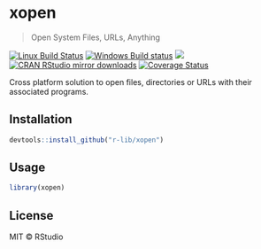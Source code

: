 
# xopen

> Open System Files, URLs, Anything

[![Linux Build Status](https://travis-ci.org/r-lib/xopen.svg?branch=master)](https://travis-ci.org/r-lib/xopen)
[![Windows Build status](https://ci.appveyor.com/api/projects/status/github/r-lib/xopen?svg=true)](https://ci.appveyor.com/project/gaborcsardi/xopen)
[![](http://www.r-pkg.org/badges/version/xopen)](http://www.r-pkg.org/pkg/xopen)
[![CRAN RStudio mirror downloads](http://cranlogs.r-pkg.org/badges/xopen)](http://www.r-pkg.org/pkg/xopen)
[![Coverage Status](https://img.shields.io/codecov/c/github/r-lib/xopen/master.svg)](https://codecov.io/github/r-lib/xopen?branch=master)

Cross platform solution to open files, directories or URLs with their
associated programs.

## Installation

```r
devtools::install_github("r-lib/xopen")
```

## Usage

```r
library(xopen)
```

## License

MIT © RStudio
